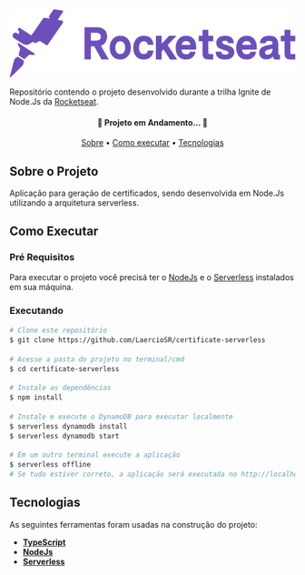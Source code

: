 <p align="center">
  <a href="https://www.rocketseat.com.br/">
    <img src="https://raw.githubusercontent.com/LaercioSR/certificate-serverless/main/assets/rocketseat-logo.png" height="120" width="auto" alt="Rocketseat Logo" />
  </a>
</p>

Repositório contendo o projeto desenvolvido durante a trilha Ignite de Node.Js da [Rocketseat](https://www.rocketseat.com.br/).

<h4 align="center">
 🚧  Projeto em Andamento...  🚧
</h4>

<p align="center">
 <a href="#sobre-o-projeto">Sobre</a> •
 <a href="#como-executar">Como executar</a> •
 <a href="#tecnologias">Tecnologias</a>
</p>

## Sobre o Projeto

Aplicação para geração de certificados, sendo desenvolvida em Node.Js utilizando a arquitetura serverless.

## Como Executar

### Pré Requisitos

Para executar o projeto você precisá ter o [NodeJs](https://nodejs.org/en/) e o [Serverless](https://www.serverless.com/) instalados em sua máquina.

### Executando

```bash
# Clone este repositório
$ git clone https://github.com/LaercioSR/certificate-serverless

# Acesse a pasta do projeto no terminal/cmd
$ cd certificate-serverless

# Instale as dependências
$ npm install

# Instale e execute o DynamoDB para executar localmente
$ serverless dynamodb install
$ serverless dynamodb start

# Em um outro terminal execute a aplicação
$ serverless offline
# Se tudo estiver correto, a aplicação será executada no http://localhost:3000
```

## Tecnologias

As seguintes ferramentas foram usadas na construção do projeto:

- **[TypeScript](https://www.typescriptlang.org/)**
- **[NodeJs](https://nodejs.org/en/)**
- **[Serverless](https://www.serverless.com/)**
